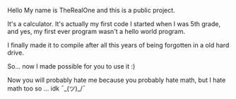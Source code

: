 Hello
My name is TheRealOne and this is a public project.

It's a calculator. It's actually my first code I started when I was 5th grade, and yes, my first ever program wasn't a hello world program.

I finally made it to compile after all this years of being forgotten in a old hard drive.

So... now I made possible for you to use it :)

Now you will probably hate me because you probably hate math, but I hate math too so ... idk ¯\_(ツ)_/¯
